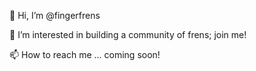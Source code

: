 👋 Hi, I’m @fingerfrens

👀 I’m interested in building a community of frens; join me!


📫 How to reach me ... coming soon!

<!---
fingerfrens/fingerfrens is a ✨ special ✨ repository because its `README.md` (this file) appears on your GitHub profile.
You can click the Preview link to take a look at your changes.
--->
